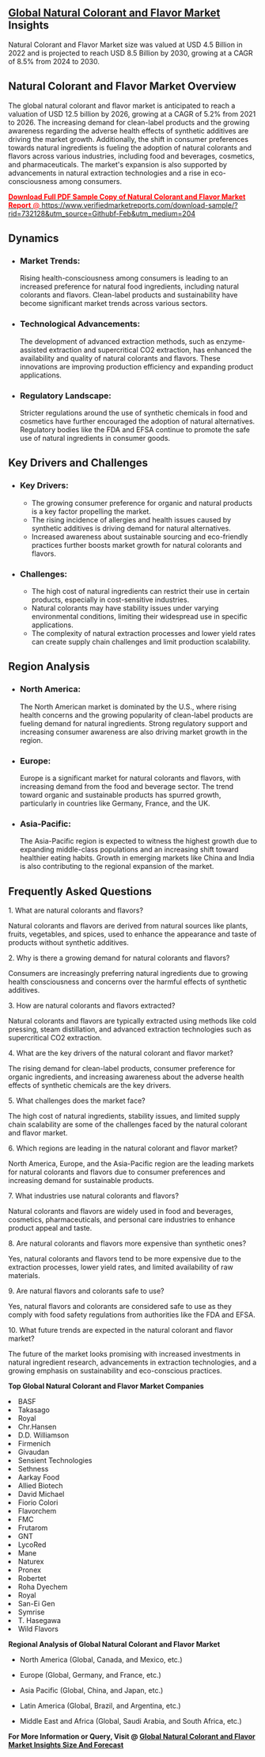 <h2><a href="https://www.verifiedmarketreports.com/download-sample/?rid=732128&amp;utm_source=Githubf&amp;utm_medium=204" target="_blank">Global Natural Colorant and Flavor Market</a> Insights</h2><p>Natural Colorant and Flavor Market size was valued at USD 4.5 Billion in 2022 and is projected to reach USD 8.5 Billion by 2030, growing at a CAGR of 8.5% from 2024 to 2030.</p><p><h2>Natural Colorant and Flavor Market Overview</h2> <p>The global natural colorant and flavor market is anticipated to reach a valuation of USD 12.5 billion by 2026, growing at a CAGR of 5.2% from 2021 to 2026. The increasing demand for clean-label products and the growing awareness regarding the adverse health effects of synthetic additives are driving the market growth. Additionally, the shift in consumer preferences towards natural ingredients is fueling the adoption of natural colorants and flavors across various industries, including food and beverages, cosmetics, and pharmaceuticals. The market's expansion is also supported by advancements in natural extraction technologies and a rise in eco-consciousness among consumers.</p> <p><a href="download_sample_link"><p><span class=""><span style="color: #ff0000;"><strong>Download Full PDF Sample Copy of Natural Colorant and Flavor Market Report</strong> @ </span><a href="https://www.verifiedmarketreports.com/download-sample/?rid=732128&amp;utm_source=Githubf-Feb&amp;utm_medium=204" target="_blank">https://www.verifiedmarketreports.com/download-sample/?rid=732128&amp;utm_source=Githubf-Feb&amp;utm_medium=204</a></span></p></a></p> <h2>Dynamics</h2> <ul> <li><h3>Market Trends:</h3> Rising health-consciousness among consumers is leading to an increased preference for natural food ingredients, including natural colorants and flavors. Clean-label products and sustainability have become significant market trends across various sectors.</li> <li><h3>Technological Advancements:</h3> The development of advanced extraction methods, such as enzyme-assisted extraction and supercritical CO2 extraction, has enhanced the availability and quality of natural colorants and flavors. These innovations are improving production efficiency and expanding product applications.</li> <li><h3>Regulatory Landscape:</h3> Stricter regulations around the use of synthetic chemicals in food and cosmetics have further encouraged the adoption of natural alternatives. Regulatory bodies like the FDA and EFSA continue to promote the safe use of natural ingredients in consumer goods.</li> </ul> <h2>Key Drivers and Challenges</h2> <ul> <li><h3>Key Drivers:</h3> <ul> <li>The growing consumer preference for organic and natural products is a key factor propelling the market.</li> <li>The rising incidence of allergies and health issues caused by synthetic additives is driving demand for natural alternatives.</li> <li>Increased awareness about sustainable sourcing and eco-friendly practices further boosts market growth for natural colorants and flavors.</li> </ul> </li> <li><h3>Challenges:</h3> <ul> <li>The high cost of natural ingredients can restrict their use in certain products, especially in cost-sensitive industries.</li> <li>Natural colorants may have stability issues under varying environmental conditions, limiting their widespread use in specific applications.</li> <li>The complexity of natural extraction processes and lower yield rates can create supply chain challenges and limit production scalability.</li> </ul> </li> </ul> <h2>Region Analysis</h2> <ul> <li><h3>North America:</h3> The North American market is dominated by the U.S., where rising health concerns and the growing popularity of clean-label products are fueling demand for natural ingredients. Strong regulatory support and increasing consumer awareness are also driving market growth in the region.</li> <li><h3>Europe:</h3> Europe is a significant market for natural colorants and flavors, with increasing demand from the food and beverage sector. The trend toward organic and sustainable products has spurred growth, particularly in countries like Germany, France, and the UK.</li> <li><h3>Asia-Pacific:</h3> The Asia-Pacific region is expected to witness the highest growth due to expanding middle-class populations and an increasing shift toward healthier eating habits. Growth in emerging markets like China and India is also contributing to the regional expansion of the market.</li> </ul> <h2>Frequently Asked Questions</h2> <p>1. What are natural colorants and flavors?</p> <p>Natural colorants and flavors are derived from natural sources like plants, fruits, vegetables, and spices, used to enhance the appearance and taste of products without synthetic additives.</p> <p>2. Why is there a growing demand for natural colorants and flavors?</p> <p>Consumers are increasingly preferring natural ingredients due to growing health consciousness and concerns over the harmful effects of synthetic additives.</p> <p>3. How are natural colorants and flavors extracted?</p> <p>Natural colorants and flavors are typically extracted using methods like cold pressing, steam distillation, and advanced extraction technologies such as supercritical CO2 extraction.</p> <p>4. What are the key drivers of the natural colorant and flavor market?</p> <p>The rising demand for clean-label products, consumer preference for organic ingredients, and increasing awareness about the adverse health effects of synthetic chemicals are the key drivers.</p> <p>5. What challenges does the market face?</p> <p>The high cost of natural ingredients, stability issues, and limited supply chain scalability are some of the challenges faced by the natural colorant and flavor market.</p> <p>6. Which regions are leading in the natural colorant and flavor market?</p> <p>North America, Europe, and the Asia-Pacific region are the leading markets for natural colorants and flavors due to consumer preferences and increasing demand for sustainable products.</p> <p>7. What industries use natural colorants and flavors?</p> <p>Natural colorants and flavors are widely used in food and beverages, cosmetics, pharmaceuticals, and personal care industries to enhance product appeal and taste.</p> <p>8. Are natural colorants and flavors more expensive than synthetic ones?</p> <p>Yes, natural colorants and flavors tend to be more expensive due to the extraction processes, lower yield rates, and limited availability of raw materials.</p> <p>9. Are natural flavors and colorants safe to use?</p> <p>Yes, natural flavors and colorants are considered safe to use as they comply with food safety regulations from authorities like the FDA and EFSA.</p> <p>10. What future trends are expected in the natural colorant and flavor market?</p> <p>The future of the market looks promising with increased investments in natural ingredient research, advancements in extraction technologies, and a growing emphasis on sustainability and eco-conscious practices.</p> </p><p><strong>Top Global Natural Colorant and Flavor Market Companies</strong></p><div data-test-id=""><p><li>BASF</li><li> Takasago</li><li> Royal</li><li> Chr.Hansen</li><li> D.D. Williamson</li><li> Firmenich</li><li> Givaudan</li><li> Sensient Technologies</li><li> Sethness</li><li> Aarkay Food</li><li> Allied Biotech</li><li> David Michael</li><li> Fiorio Colori</li><li> Flavorchem</li><li> FMC</li><li> Frutarom</li><li> GNT</li><li> LycoRed</li><li> Mane</li><li> Naturex</li><li> Pronex</li><li> Robertet</li><li> Roha Dyechem</li><li> Royal</li><li> San-Ei Gen</li><li> Symrise</li><li> T. Hasegawa</li><li> Wild Flavors</li></p><div><strong>Regional Analysis of&nbsp;Global Natural Colorant and Flavor Market</strong></div><ul><li dir="ltr"><p dir="ltr">North America&nbsp;(Global, Canada, and Mexico, etc.)</p></li><li dir="ltr"><p dir="ltr">Europe (Global, Germany, and France, etc.)</p></li><li dir="ltr"><p dir="ltr">Asia Pacific&nbsp;(Global, China, and Japan, etc.)</p></li><li dir="ltr"><p dir="ltr">Latin America&nbsp;(Global, Brazil, and Argentina, etc.)</p></li><li dir="ltr">Middle East and Africa&nbsp;(Global, Saudi Arabia, and South Africa, etc.)</li></ul><p><strong>For More Information or Query, Visit @&nbsp;</strong><strong><a href="https://www.verifiedmarketreports.com/product/natural-colorant-and-flavor-market/?utm_source=Githubf&amp;utm_medium=204" target="_blank">Global Natural Colorant and Flavor Market Insights Size And Forecast</a></strong></p></div>
